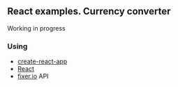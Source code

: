 ## React examples. Currency converter

Working in progress

### Using
* [create-react-app](https://github.com/facebookincubator/create-react-app)
* [React](https://facebook.github.io/react/)
* [fixer.io](http://fixer.io/) API